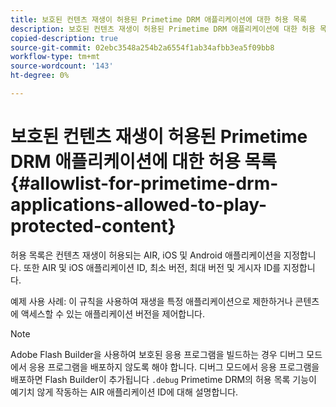 ```yaml
---
title: 보호된 컨텐츠 재생이 허용된 Primetime DRM 애플리케이션에 대한 허용 목록
description: 보호된 컨텐츠 재생이 허용된 Primetime DRM 애플리케이션에 대한 허용 목록
copied-description: true
source-git-commit: 02ebc3548a254b2a6554f1ab34afbb3ea5f09bb8
workflow-type: tm+mt
source-wordcount: '143'
ht-degree: 0%

---
```


# 보호된 컨텐츠 재생이 허용된 Primetime DRM 애플리케이션에 대한 허용 목록 {#allowlist-for-primetime-drm-applications-allowed-to-play-protected-content}

허용 목록은 컨텐츠 재생이 허용되는 AIR, iOS 및 Android 애플리케이션을 지정합니다. 또한 AIR 및 iOS 애플리케이션 ID, 최소 버전, 최대 버전 및 게시자 ID를 지정합니다.

예제 사용 사례: 이 규칙을 사용하여 재생을 특정 애플리케이션으로 제한하거나 콘텐츠에 액세스할 수 있는 애플리케이션 버전을 제어합니다.

>[!NOTE]
>
>Adobe Flash Builder을 사용하여 보호된 응용 프로그램을 빌드하는 경우 디버그 모드에서 응용 프로그램을 배포하지 않도록 해야 합니다. 디버그 모드에서 응용 프로그램을 배포하면 Flash Builder이 추가됩니다 `.debug` Primetime DRM의 허용 목록 기능이 예기치 않게 작동하는 AIR 애플리케이션 ID에 대해 설명합니다.
